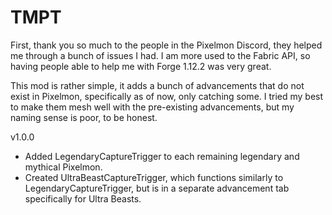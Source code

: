 # TMPT

First, thank you so much to the people in the Pixelmon Discord, they helped me through a bunch of issues I had. I am more used to the Fabric API, so having people able to help me with Forge 1.12.2 was very great.

This mod is rather simple, it adds a bunch of advancements that do not exist in Pixelmon, specifically as of now, only catching some. I tried my best to make them mesh well with the pre-existing advancements, but my naming sense is poor, to be honest. 

v1.0.0
- Added LegendaryCaptureTrigger to each remaining legendary and mythical Pixelmon.
- Created UltraBeastCaptureTrigger, which functions similarly to LegendaryCaptureTrigger, but is in a separate advancement tab specifically for Ultra Beasts.
